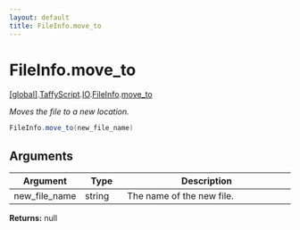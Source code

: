 ```yaml
---
layout: default
title: FileInfo.move_to
---
```


# FileInfo.move_to

[\[global\]]({{site.baseurl}}/docs/).[TaffyScript]({{site.baseurl}}/docs/TaffyScript/).[IO]({{site.baseurl}}/docs/TaffyScript/IO/).[FileInfo]({{site.baseurl}}/docs/TaffyScript/IO/FileInfo/).[move_to]({{site.baseurl}}/docs/TaffyScript/IO/FileInfo/move_to/)

_Moves the file to a new location._

```cs
FileInfo.move_to(new_file_name)
```

## Arguments

<table>
  <col width="15%">
  <col width="15%">
  <thead>
    <tr>
      <th>Argument</th>
      <th>Type</th>
      <th>Description</th>
    </tr>
  </thead>
  <tbody>
    <tr>
      <td>new_file_name</td>
      <td>string</td>
      <td>The name of the new file.</td>
    </tr>
  </tbody>
</table>

**Returns:** null
